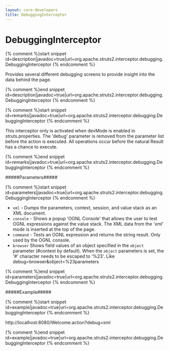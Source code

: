 ```yaml
---
layout: core-developers
title: DebuggingInterceptor
---
```


# DebuggingInterceptor



{% comment %}start snippet id=description|javadoc=true|url=org.apache.struts2.interceptor.debugging.DebuggingInterceptor {% endcomment %}
<p> <p>
 Provides several different debugging screens to provide insight into the
 data behind the page.
 </p>
</p>
{% comment %}end snippet id=description|javadoc=true|url=org.apache.struts2.interceptor.debugging.DebuggingInterceptor {% endcomment %}


{% comment %}start snippet id=remarks|javadoc=true|url=org.apache.struts2.interceptor.debugging.DebuggingInterceptor {% endcomment %}
<p> This interceptor only is activated when devMode is enabled in
 struts.properties. The 'debug' parameter is removed from the parameter list
 before the action is executed. All operations occur before the natural
 Result has a chance to execute.
</p>
{% comment %}end snippet id=remarks|javadoc=true|url=org.apache.struts2.interceptor.debugging.DebuggingInterceptor {% endcomment %}

#####Parameters#####



{% comment %}start snippet id=parameters|javadoc=true|url=org.apache.struts2.interceptor.debugging.DebuggingInterceptor {% endcomment %}
<p> <ul>
 <li> <code>xml</code> - Dumps the parameters, context, session, and value
 stack as an XML document.</li>
 <li> <code>console</code> - Shows a popup 'OGNL Console' that allows the
 user to test OGNL expressions against the value stack. The XML data from
 the 'xml' mode is inserted at the top of the page.</li>
 <li> <code>command</code> - Tests an OGNL expression and returns the
 string result. Only used by the OGNL console.</li>
 <li><code>browser</code> Shows field values of an object specified in the 
 <code>object</code> parameter (#context by default). When the <code>object</code>
 parameters is set, the '#' character needs to be escaped to '%23'. Like
 debug=browser&object=%23parameters</li>
 </ul>
</p>
{% comment %}end snippet id=parameters|javadoc=true|url=org.apache.struts2.interceptor.debugging.DebuggingInterceptor {% endcomment %}

#####Example#####



{% comment %}start snippet id=example|javadoc=true|url=org.apache.struts2.interceptor.debugging.DebuggingInterceptor {% endcomment %}
<p>  http://localhost:8080/Welcome.action?debug=xml
</p>
{% comment %}end snippet id=example|javadoc=true|url=org.apache.struts2.interceptor.debugging.DebuggingInterceptor {% endcomment %}
